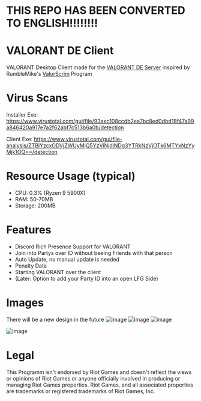 # THIS REPO HAS BEEN CONVERTED TO ENGLISH!!!!!!!!

# VALORANT DE Client
VALORANT Desktop Client made for the [VALORANT DE Server](https://discord.gg/HCmvsEQ) inspired by RumbleMike's [ValorScrim](https://github.com/RumbleMike/ValorScrim) Program

# Virus Scans
Installer Exe: https://www.virustotal.com/gui/file/93aec108ccdb2ea7bc8ed0dbd18f47a99a846420a917e7a2f62abf7c513b6a0b/detection

Client Exe: https://www.virustotal.com/gui/file-analysis/ZTBiYzcxODVjZWUyMjQ5YzViNjdiNDg3YTRkNzVjOTk6MTYxNzYyMjk1OQ==/detection

# Resource Usage (typical)
- CPU: 0.3% (Ryzen 9 5900X)
- RAM: 50-70MB
- Storage: 200MB

# Features
- Discord Rich Presence Support for VALORANT
- Join into Partys over ID without beeing Friends with that person
- Auto Update, no manual update is needed
- Penalty Data
- Starting VALORANT over the client
- (Later: Option to add your Party ID into an open LFG Side)

# Images
There will be a new design in the future
![image](https://user-images.githubusercontent.com/43936184/113598903-1c305380-963e-11eb-8701-d2402e9f2357.png)
![image](https://user-images.githubusercontent.com/43936184/113888231-722e0400-97c2-11eb-9edb-8056e32ddb00.png)
![image](https://user-images.githubusercontent.com/43936184/113888348-8e31a580-97c2-11eb-9814-65d3dd64cca0.png)

![image](https://user-images.githubusercontent.com/43936184/113888159-5f1b3400-97c2-11eb-9e5d-7c1b81c579ce.png)




# Legal
This Programm isn't endorsed by Riot Games and doesn't reflect the views or opinions of Riot Games or anyone officially involved in producing or managing Riot Games properties. Riot Games, and all associated properties are trademarks or registered trademarks of Riot Games, Inc.
